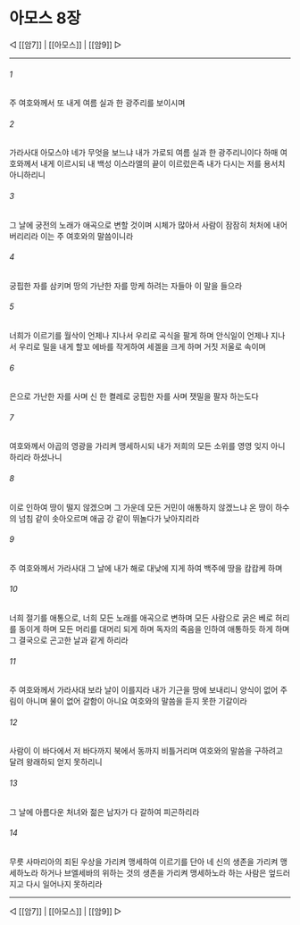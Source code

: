 ﻿# 아모스 8장

◁ [[암7]] | [[아모스]] | [[암9]] ▷
***

###### 1
주 여호와께서 또 내게 여름 실과 한 광주리를 보이시며

###### 2
가라사대 아모스야 네가 무엇을 보느냐 내가 가로되 여름 실과 한 광주리니이다 하매 여호와께서 내게 이르시되 내 백성 이스라엘의 끝이 이르렀은즉 내가 다시는 저를 용서치 아니하리니

###### 3
그 날에 궁전의 노래가 애곡으로 변할 것이며 시체가 많아서 사람이 잠잠히 처처에 내어버리리라 이는 주 여호와의 말씀이니라

###### 4
궁핍한 자를 삼키며 땅의 가난한 자를 망케 하려는 자들아 이 말을 들으라

###### 5
너희가 이르기를 월삭이 언제나 지나서 우리로 곡식을 팔게 하며 안식일이 언제나 지나서 우리로 밀을 내게 할꼬 에바를 작게하여 세겔을 크게 하며 거짓 저울로 속이며

###### 6
은으로 가난한 자를 사며 신 한 켤레로 궁핍한 자를 사며 잿밀을 팔자 하는도다

###### 7
여호와께서 야곱의 영광을 가리켜 맹세하시되 내가 저희의 모든 소위를 영영 잊지 아니하리라 하셨나니

###### 8
이로 인하여 땅이 떨지 않겠으며 그 가운데 모든 거민이 애통하지 않겠느냐 온 땅이 하수의 넘침 같이 솟아오르며 애굽 강 같이 뛰놀다가 낮아지리라

###### 9
주 여호와께서 가라사대 그 날에 내가 해로 대낮에 지게 하여 백주에 땅을 캄캄케 하며

###### 10
너희 절기를 애통으로, 너희 모든 노래를 애곡으로 변하며 모든 사람으로 굵은 베로 허리를 동이게 하며 모든 머리를 대머리 되게 하며 독자의 죽음을 인하여 애통하듯 하게 하며 그 결국으로 곤고한 날과 같게 하리라

###### 11
주 여호와께서 가라사대 보라 날이 이를지라 내가 기근을 땅에 보내리니 양식이 없어 주림이 아니며 물이 없어 갈함이 아니요 여호와의 말씀을 듣지 못한 기갈이라

###### 12
사람이 이 바다에서 저 바다까지 북에서 동까지 비틀거리며 여호와의 말씀을 구하려고 달려 왕래하되 얻지 못하리니

###### 13
그 날에 아름다운 처녀와 젊은 남자가 다 갈하여 피곤하리라

###### 14
무릇 사마리아의 죄된 우상을 가리켜 맹세하여 이르기를 단아 네 신의 생존을 가리켜 맹세하노라 하거나 브엘세바의 위하는 것의 생존을 가리켜 맹세하노라 하는 사람은 엎드러지고 다시 일어나지 못하리라

***
◁ [[암7]] | [[아모스]] | [[암9]] ▷